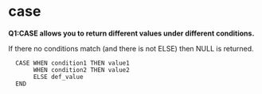 # case

**Q1:CASE allows you to return different values under different conditions.**

If there no conditions match (and there is not ELSE) then NULL is returned.

```
  CASE WHEN condition1 THEN value1 
       WHEN condition2 THEN value2  
       ELSE def_value 
  END 
```
